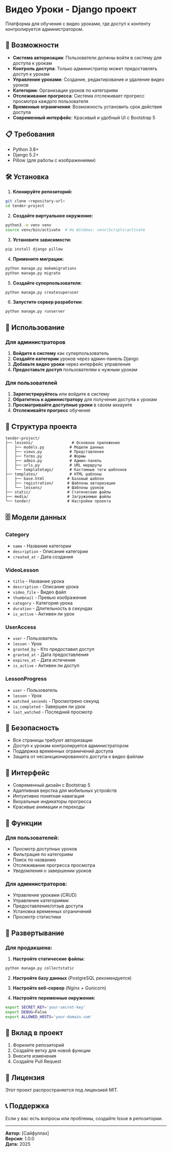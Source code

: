 # Видео Уроки - Django проект

Платформа для обучения с видео уроками, где доступ к контенту контролируется администратором.

## 🚀 Возможности

- **Система авторизации**: Пользователи должны войти в систему для доступа к урокам
- **Контроль доступа**: Только администратор может предоставлять доступ к урокам
- **Управление уроками**: Создание, редактирование и удаление видео уроков
- **Категории**: Организация уроков по категориям
- **Отслеживание прогресса**: Система отслеживает прогресс просмотра каждого пользователя
- **Временные ограничения**: Возможность установить срок действия доступа
- **Современный интерфейс**: Красивый и удобный UI с Bootstrap 5

## 📋 Требования

- Python 3.8+
- Django 5.2+
- Pillow (для работы с изображениями)

## 🛠️ Установка

1. **Клонируйте репозиторий:**
```bash
git clone <repository-url>
cd tender-project
```

2. **Создайте виртуальное окружение:**
```bash
python3 -m venv venv
source venv/bin/activate  # На Windows: venv\Scripts\activate
```

3. **Установите зависимости:**
```bash
pip install django pillow
```

4. **Примените миграции:**
```bash
python manage.py makemigrations
python manage.py migrate
```

5. **Создайте суперпользователя:**
```bash
python manage.py createsuperuser
```

6. **Запустите сервер разработки:**
```bash
python manage.py runserver
```

## 🎯 Использование

### Для администраторов

1. **Войдите в систему** как суперпользователь
2. **Создайте категории** уроков через админ-панель Django
3. **Добавьте видео уроки** через интерфейс управления
4. **Предоставьте доступ** пользователям к нужным урокам

### Для пользователей

1. **Зарегистрируйтесь** или войдите в систему
2. **Обратитесь к администратору** для получения доступа к урокам
3. **Просматривайте доступные уроки** в своем аккаунте
4. **Отслеживайте прогресс** обучения

## 📁 Структура проекта

```
tender-project/
├── lessons/                 # Основное приложение
│   ├── models.py           # Модели данных
│   ├── views.py            # Представления
│   ├── forms.py            # Формы
│   ├── admin.py            # Админ-панель
│   ├── urls.py             # URL маршруты
│   └── templatetags/       # Кастомные теги шаблонов
├── templates/              # HTML шаблоны
│   ├── base.html          # Базовый шаблон
│   ├── registration/      # Шаблоны авторизации
│   └── lessons/           # Шаблоны уроков
├── static/                # Статические файлы
├── media/                 # Загружаемые файлы
└── tender/                # Настройки проекта
```

## 🗄️ Модели данных

### Category
- `name` - Название категории
- `description` - Описание категории
- `created_at` - Дата создания

### VideoLesson
- `title` - Название урока
- `description` - Описание урока
- `video_file` - Видео файл
- `thumbnail` - Превью изображение
- `category` - Категория урока
- `duration` - Длительность в секундах
- `is_active` - Активен ли урок

### UserAccess
- `user` - Пользователь
- `lesson` - Урок
- `granted_by` - Кто предоставил доступ
- `granted_at` - Дата предоставления
- `expires_at` - Дата истечения
- `is_active` - Активен ли доступ

### LessonProgress
- `user` - Пользователь
- `lesson` - Урок
- `watched_seconds` - Просмотрено секунд
- `is_completed` - Завершен ли урок
- `last_watched` - Последний просмотр

## 🔐 Безопасность

- Все страницы требуют авторизации
- Доступ к урокам контролируется администратором
- Поддержка временных ограничений доступа
- Защита от несанкционированного доступа к видео файлам

## 🎨 Интерфейс

- Современный дизайн с Bootstrap 5
- Адаптивная верстка для мобильных устройств
- Интуитивно понятная навигация
- Визуальные индикаторы прогресса
- Красивые анимации и переходы

## 📱 Функции

### Для пользователей:
- Просмотр доступных уроков
- Фильтрация по категориям
- Поиск по названию
- Отслеживание прогресса просмотра
- Уведомления о завершении уроков

### Для администраторов:
- Управление уроками (CRUD)
- Управление категориями
- Предоставление/отзыв доступа
- Установка временных ограничений
- Просмотр статистики

## 🚀 Развертывание

### Для продакшена:

1. **Настройте статические файлы:**
```bash
python manage.py collectstatic
```

2. **Настройте базу данных** (PostgreSQL рекомендуется)

3. **Настройте веб-сервер** (Nginx + Gunicorn)

4. **Настройте переменные окружения:**
```bash
export SECRET_KEY='your-secret-key'
export DEBUG=False
export ALLOWED_HOSTS='your-domain.com'
```

## 🤝 Вклад в проект

1. Форкните репозиторий
2. Создайте ветку для новой функции
3. Внесите изменения
4. Создайте Pull Request

## 📄 Лицензия

Этот проект распространяется под лицензией MIT.

## 📞 Поддержка

Если у вас есть вопросы или проблемы, создайте Issue в репозитории.

---

**Автор:** [Сайфуллах]  
**Версия:** 1.0.0  
**Дата:** 2025
